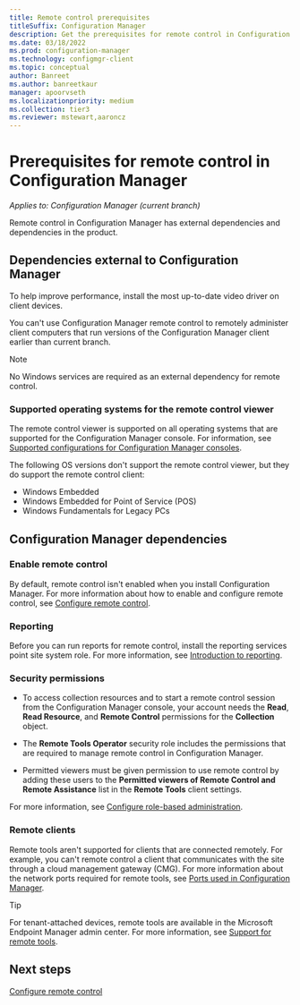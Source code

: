 ```yaml
---
title: Remote control prerequisites
titleSuffix: Configuration Manager
description: Get the prerequisites for remote control in Configuration Manager.
ms.date: 03/18/2022
ms.prod: configuration-manager
ms.technology: configmgr-client
ms.topic: conceptual
author: Banreet
ms.author: banreetkaur
manager: apoorvseth
ms.localizationpriority: medium
ms.collection: tier3
ms.reviewer: mstewart,aaroncz 
---
```


# Prerequisites for remote control in Configuration Manager

*Applies to: Configuration Manager (current branch)*

Remote control in Configuration Manager has external dependencies and dependencies in the product.

## Dependencies external to Configuration Manager

To help improve performance, install the most up-to-date video driver on client devices.

You can't use Configuration Manager remote control to remotely administer client computers that run versions of the Configuration Manager client earlier than current branch.

> [!NOTE]
> No Windows services are required as an external dependency for remote control.

### Supported operating systems for the remote control viewer

The remote control viewer is supported on all operating systems that are supported for the Configuration Manager console. For information, see [Supported configurations for Configuration Manager consoles](../../../plan-design/configs/supported-operating-systems-consoles.md).

The following OS versions don't support the remote control viewer, but they do support the remote control client:

- Windows Embedded
- Windows Embedded for Point of Service (POS)
- Windows Fundamentals for Legacy PCs

## Configuration Manager dependencies

### Enable remote control

By default, remote control isn't enabled when you install Configuration Manager. For more information about how to enable and configure remote control, see [Configure remote control](configuring-remote-control.md).

### Reporting

Before you can run reports for remote control, install the reporting services point site system role. For more information, see [Introduction to reporting](../../../servers/manage/introduction-to-reporting.md).

### Security permissions

- To access collection resources and to start a remote control session from the Configuration Manager console, your account needs the **Read**, **Read Resource**, and **Remote Control** permissions for the **Collection** object.

- The **Remote Tools Operator** security role includes the permissions that are required to manage remote control in Configuration Manager.

- Permitted viewers must be given permission to use remote control by adding these users to the **Permitted viewers of Remote Control and Remote Assistance** list in the **Remote Tools** client settings.

For more information, see [Configure role-based administration](../../../servers/deploy/configure/configure-role-based-administration.md).

### Remote clients

Remote tools aren't supported for clients that are connected remotely. For example, you can't remote control a client that communicates with the site through a cloud management gateway (CMG). For more information about the network ports required for remote tools, see [Ports used in Configuration Manager](../../../plan-design/hierarchy/ports.md#BKMK_PortsConsole-Client).

> [!TIP]
> For tenant-attached devices, remote tools are available in the Microsoft Endpoint Manager admin center. For more information, see [Support for remote tools](../cmg/supported-configurations.md#bkmk_note3).

## Next steps

[Configure remote control](configuring-remote-control.md)
